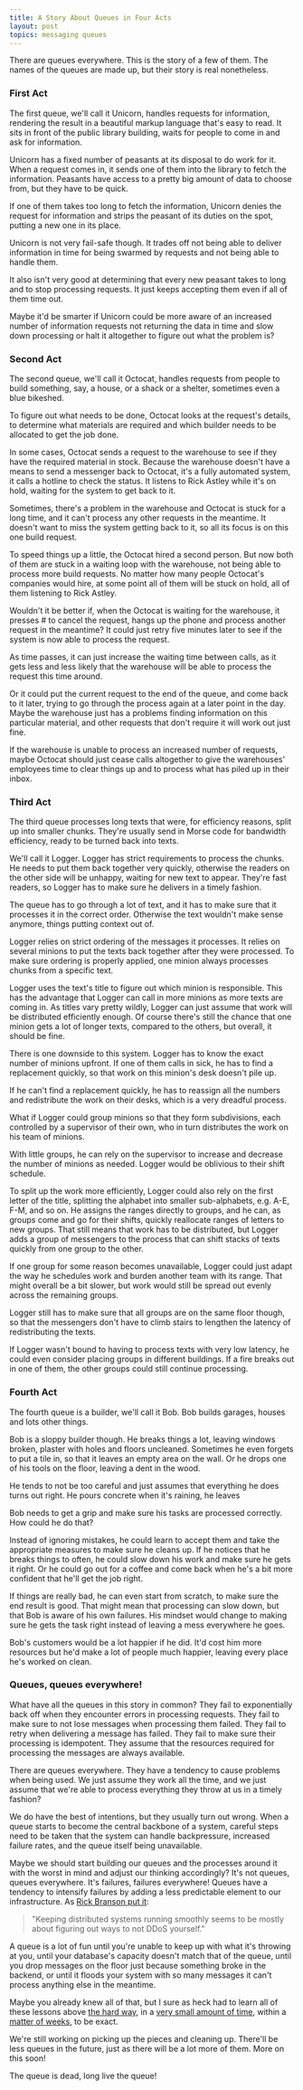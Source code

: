```yaml
---
title: A Story About Queues in Four Acts
layout: post
topics: messaging queues
---
```

There are queues everywhere. This is the story of a few of them. The names of the
queues are made up, but their story is real nonetheless.

### First Act

The first queue, we'll call it Unicorn, handles requests for information,
rendering the result in a beautiful markup language that's easy to read. It sits
in front of the public library building, waits for people to come in and ask for
information.

Unicorn has a fixed number of peasants at its disposal to do work for it. When a
request comes in, it sends one of them into the library to fetch the
information. Peasants have access to a pretty big amount of data to choose from,
but they have to be quick.

If one of them takes too long to fetch the information, Unicorn denies the
request for information and strips the peasant of its duties on the spot,
putting a new one in its place.

Unicorn is not very fail-safe though. It trades off not being able to deliver
information in time for being swarmed by requests and not being able to handle
them.

It also isn't very good at determining that every new peasant takes to long and
to stop processing requests. It just keeps accepting them even if all of them
time out.

Maybe it'd be smarter if Unicorn could be more aware of an increased number of
information requests not returning the data in time and slow down processing or
halt it altogether to figure out what the problem is?

### Second Act

The second queue, we'll call it Octocat, handles requests from people to build
something, say, a house, or a shack or a shelter, sometimes even a blue
bikeshed.

To figure out what needs to be done, Octocat looks at the request's details, to
determine what materials are required and which builder needs to be allocated to
get the job done.

In some cases, Octocat sends a request to the warehouse to see if they have the
required material in stock. Because the warehouse doesn't have a means to send a
messenger back to Octocat, it's a fully automated system, it calls a hotline to
check the status. It listens to Rick Astley while it's on hold, waiting for the
system to get back to it.

Sometimes, there's a problem in the warehouse and Octocat is stuck for a long
time, and it can't process any other requests in the meantime. It doesn't want
to miss the system getting back to it, so all its focus is on this one build
request.

To speed things up a little, the Octocat hired a second person. But now both of
them are stuck in a waiting loop with the warehouse, not being able to process
more build requests. No matter how many people Octocat's companies would hire,
at some point all of them will be stuck on hold, all of them listening to Rick
Astley.

Wouldn't it be better if, when the Octocat is waiting for the warehouse, it
presses # to cancel the request, hangs up the phone and process another request
in the meantime? It could just retry five minutes later to see if the system is
now able to process the request.

As time passes, it can just increase the waiting time between calls, as it gets
less and less likely that the warehouse will be able to process the request this
time around.

Or it could put the current request to the end of the queue, and come back to it
later, trying to go through the process again at a later point in the day. Maybe
the warehouse just has a problems finding information on this particular
material, and other requests that don't require it will work out just fine.

If the warehouse is unable to process an increased number of requests, maybe
Octocat should just cease calls altogether to give the warehouses' employees
time to clear things up and to process what has piled up in their inbox.

### Third Act

The third queue processes long texts that were, for efficiency reasons, split up
into smaller chunks. They're usually send in Morse code for bandwidth
efficiency, ready to be turned back into texts.

We'll call it Logger. Logger has strict requirements to process the chunks. He
needs to put them back together very quickly, otherwise the readers on the other
side will be unhappy, waiting for new text to appear. They're fast readers, so
Logger has to make sure he delivers in a timely fashion.

The queue has to go through a lot of text, and it has to make sure that it
processes it in the correct order. Otherwise the text wouldn't make sense
anymore, things putting context out of.

Logger relies on strict ordering of the messages it processes. It relies on
several minions to put the texts back together after they were processed. To
make sure ordering is properly applied, one minion always processes chunks from
a specific text.

Logger uses the text's title to figure out which minion is responsible. This has
the advantage that Logger can call in more minions as more texts are coming in.
As titles vary pretty wildly, Logger can just assume that work will be
distributed efficiently enough. Of course there's still the chance that one
minion gets a lot of longer texts, compared to the others, but overall, it
should be fine.

There is one downside to this system. Logger has to know the exact number of
minions upfront. If one of them calls in sick, he has to find a replacement
quickly, so that work on this minion's desk doesn't pile up.

If he can't find a replacement quickly, he has to reassign all the numbers and
redistribute the work on their desks, which is a very dreadful process.

What if Logger could group minions so that they form subdivisions, each
controlled by a supervisor of their own, who in turn distributes the work on his
team of minions.

With little groups, he can rely on the supervisor to increase and decrease the
number of minions as needed. Logger would be oblivious to their shift schedule.

To split up the work more efficiently, Logger could also rely on the first
letter of the title, splitting the alphabet into smaller sub-alphabets, e.g.
A-E, F-M, and so on. He assigns the ranges directly to groups, and he can, as
groups come and go for their shifts, quickly reallocate ranges of letters to new
groups. That still means that work has to be distributed, but Logger adds a
group of messengers to the process that can shift stacks of texts quickly from
one group to the other.

If one group for some reason becomes unavailable, Logger could just adapt the
way he schedules work and burden another team with its range. That might overall
be a bit slower, but work would still be spread out evenly across the remaining
groups.

Logger still has to make sure that all groups are on the same floor though, so
that the messengers don't have to climb stairs to lengthen the latency of
redistributing the texts.

If Logger wasn't bound to having to process texts with very low latency, he
could even consider placing groups in different buildings. If a fire breaks out
in one of them, the other groups could still continue processing.

### Fourth Act

The fourth queue is a builder, we'll call it Bob. Bob builds garages, houses and
lots other things.

Bob is a sloppy builder though. He breaks things a lot, leaving windows broken,
plaster with holes and floors uncleaned. Sometimes he even forgets to put a tile
in, so that it leaves an empty area on the wall. Or he drops one of his tools on
the floor, leaving a dent in the wood.

He tends to not be too careful and just assumes that everything he does turns
out right. He pours concrete when it's raining, he leaves

Bob needs to get a grip and make sure his tasks are processed correctly. How
could he do that?

Instead of ignoring mistakes, he could learn to accept them and take the
appropriate measures to make sure he cleans up. If he notices that he breaks
things to often, he could slow down his work and make sure he gets it right. Or
he could go out for a coffee and come back when he's a bit more confident that
he'll get the job right.

If things are really bad, he can even start from scratch, to make sure the end
result is good. That might mean that processing can slow down, but that Bob is
aware of his own failures. His mindset would change to making sure he gets the
task right instead of leaving a mess everywhere he goes.

Bob's customers would be a lot happier if he did. It'd cost him more resources
but he'd make a lot of people much happier, leaving every place he's worked on
clean.

### Queues, queues everywhere!

What have all the queues in this story in common? They fail to exponentially back
off when they encounter errors in processing requests. They fail to make sure to
not lose messages when processing them failed. They fail to retry when
delivering a message has failed. They fail to make sure their processing is
idempotent. They assume that the resources required for processing the messages
are always available.

There are queues everywhere. They have a tendency to cause problems when being
used. We just assume they work all the time, and we just assume that we're able
to process everything they throw at us in a timely fashion?

We do have the best of intentions, but they usually turn out wrong. When a queue
starts to become the central backbone of a system, careful steps need to be
taken that the system can handle backpressure, increased failure rates, and the
queue itself being unavailable.

Maybe we should start building our queues and the processes around it with the
worst in mind and adjust our thinking accordingly? It's not queues, queues
everywhere. It's failures, failures everywhere! Queues have a tendency to
intensify failures by adding a less predictable element to our infrastructure.
As [Rick Branson put
it](https://twitter.com/rbranson/statuses/261139185694568449):

> "Keeping distributed systems running smoothly seems to be mostly about
> figuring out ways to not DDoS yourself."

A queue is a lot of fun until you're unable to keep up with what it's throwing
at you, until your database's capacity doesn't match that of the queue, until
you drop messages on the floor just because something broke in the backend, or
until it floods your system with so many messages it can't process anything else
in the meantime.

Maybe you already knew all of that, but I sure as heck had to learn all of these
lessons above [the hard
way](http://about.travis-ci.org/blog/2012-09-05-on-yesterdays-log-outage/), in a
[very small amount of
time](http://about.travis-ci.org/blog/2012-09-24-post-mortem-pull-request-unavailability/),
within a [matter of
weeks](http://about.travis-ci.org/blog/2012-09-13-an-update-on-the-sites-availability/),
to be exact.

We're still working on picking up the pieces and cleaning up. There'll be less
queues in the future, just as there will be a lot more of them. More on this
soon!

The queue is dead, long live the queue!
